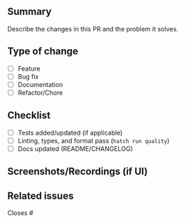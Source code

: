 ## Summary

Describe the changes in this PR and the problem it solves.

## Type of change

- [ ] Feature
- [ ] Bug fix
- [ ] Documentation
- [ ] Refactor/Chore

## Checklist

- [ ] Tests added/updated (if applicable)
- [ ] Linting, types, and format pass (`hatch run quality`)
- [ ] Docs updated (README/CHANGELOG)

## Screenshots/Recordings (if UI)

## Related issues

Closes #

